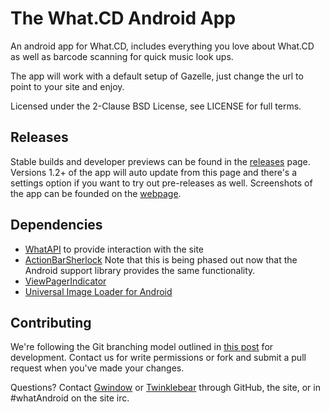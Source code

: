 The What.CD Android App
===
An android app for What.CD, includes everything you love about What.CD as well as barcode scanning for quick music look ups.

The app will work with a default setup of Gazelle, just change the url to point to your site and enjoy. 

Licensed under the 2-Clause BSD License, see LICENSE for full terms.

Releases
--
Stable builds and developer previews can be found in the [releases](https://github.com/Gwindow/WhatAndroid/releases) page. Versions 1.2+ of the app will auto update from this page and there's a settings option if you want to try out pre-releases as well.
Screenshots of the app can be founded on the [webpage](http://gwindow.github.io/WhatAndroid/).

Dependencies
--
- [WhatAPI](https://github.com/Gwindow/WhatAPI) to provide interaction with the site
- [ActionBarSherlock](http://actionbarsherlock.com/) Note that this is being phased out now that the Android support library provides the same functionality.
- [ViewPagerIndicator](http://viewpagerindicator.com/) 
- [Universal Image Loader for Android](https://github.com/nostra13/Android-Universal-Image-Loader) 

Contributing
--
We're following the Git branching model outlined in [this post](http://nvie.com/posts/a-successful-git-branching-model/) for development. Contact us for write permissions or fork and submit a pull request when you've made your changes.

Questions? Contact [Gwindow](https://github.com/Gwindow/) or [Twinklebear](https://github.com/Twinklebear) through GitHub, the site, or in #whatAndroid on the site irc.

